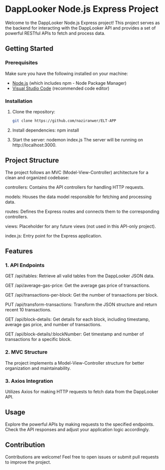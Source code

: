 # DappLooker Node.js Express Project

Welcome to the DappLooker Node.js Express project! This project serves as the backend for interacting with the DappLooker API and provides a set of powerful RESTful APIs to fetch and process data.

## Getting Started

### Prerequisites

Make sure you have the following installed on your machine:

- [Node.js](https://nodejs.org/) (which includes npm - Node Package Manager)
- [Visual Studio Code](https://code.visualstudio.com/) (recommended code editor)

### Installation

1. Clone the repository:

   ```bash
   git clone https://github.com/naziranwer/ELT-APP
   
2. Install dependencies:
   npm install

3. Start the server:
   nodemon index.js
   The server will be running on http://localhost:3000.

## Project Structure

The project follows an MVC (Model-View-Controller) architecture for a clean and organized codebase:

controllers: Contains the API controllers for handling HTTP requests.

models: Houses the data model responsible for fetching and processing data.

routes: Defines the Express routes and connects them to the corresponding controllers.

views: Placeholder for any future views (not used in this API-only project).

index.js: Entry point for the Express application.

## Features

### 1. API Endpoints

GET /api/tables: Retrieve all valid tables from the DappLooker JSON data.

GET /api/average-gas-price: Get the average gas price of transactions.

GET /api/transactions-per-block: Get the number of transactions per block.

PUT /api/transform-transactions: Transform the JSON structure and return recent 10 transactions.

GET /api/block-details: Get details for each block, including timestamp, average gas price, and number of transactions.

GET /api/block-details/:blockNumber: Get timestamp and number of transactions for a specific block.

### 2. MVC Structure

The project implements a Model-View-Controller structure for better organization and maintainability.

### 3. Axios Integration

Utilizes Axios for making HTTP requests to fetch data from the DappLooker API.

## Usage

Explore the powerful APIs by making requests to the specified endpoints. Check the API responses and adjust your application logic accordingly.

## Contribution

Contributions are welcome! Feel free to open issues or submit pull requests to improve the project.